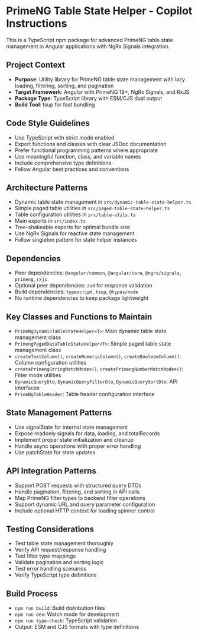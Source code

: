 <!-- Use this file to provide workspace-specific custom instructions to Copilot. For more details, visit https://code.visualstudio.com/docs/copilot/copilot-customization#_use-a-githubcopilotinstructionsmd-file -->

# PrimeNG Table State Helper - Copilot Instructions

This is a TypeScript npm package for advanced PrimeNG table state management in Angular applications with NgRx Signals integration.

## Project Context
- **Purpose**: Utility library for PrimeNG table state management with lazy loading, filtering, sorting, and pagination
- **Target Framework**: Angular with PrimeNG 19+, NgRx Signals, and RxJS
- **Package Type**: TypeScript library with ESM/CJS dual output
- **Build Tool**: tsup for fast bundling

## Code Style Guidelines
- Use TypeScript with strict mode enabled
- Export functions and classes with clear JSDoc documentation
- Prefer functional programming patterns where appropriate
- Use meaningful function, class, and variable names
- Include comprehensive type definitions
- Follow Angular best practices and conventions

## Architecture Patterns
- Dynamic table state management in `src/dynamic-table-state-helper.ts`
- Simple paged table utilities in `src/paged-table-state-helper.ts`
- Table configuration utilities in `src/table-utils.ts`
- Main exports in `src/index.ts`
- Tree-shakeable exports for optimal bundle size
- Use NgRx Signals for reactive state management
- Follow singleton pattern for state helper instances

## Dependencies
- Peer dependencies: `@angular/common`, `@angular/core`, `@ngrx/signals`, `primeng`, `rxjs`
- Optional peer dependencies: `zod` for response validation
- Build dependencies: `typescript`, `tsup`, `@types/node`
- No runtime dependencies to keep package lightweight

## Key Classes and Functions to Maintain
- `PrimeNgDynamicTableStateHelper<T>`: Main dynamic table state management class
- `PrimengPagedDataTableStateHelper<T>`: Simple paged table state management class
- `createTextColumn()`, `createNumericColumn()`, `createBooleanColumn()`: Column configuration utilities
- `createPrimengStringMatchModes()`, `createPrimengNumberMatchModes()`: Filter mode utilities
- `DynamicQueryDto`, `DynamicQueryFilterDto`, `DynamicQuerySortDto`: API interfaces
- `PrimeNgTableHeader`: Table header configuration interface

## State Management Patterns
- Use signalState for internal state management
- Expose readonly signals for data, loading, and totalRecords
- Implement proper state initialization and cleanup
- Handle async operations with proper error handling
- Use patchState for state updates

## API Integration Patterns
- Support POST requests with structured query DTOs
- Handle pagination, filtering, and sorting in API calls
- Map PrimeNG filter types to backend filter operations
- Support dynamic URL and query parameter configuration
- Include optional HTTP context for loading spinner control

## Testing Considerations
- Test table state management thoroughly
- Verify API request/response handling
- Test filter type mappings
- Validate pagination and sorting logic
- Test error handling scenarios
- Verify TypeScript type definitions

## Build Process
- `npm run build`: Build distribution files
- `npm run dev`: Watch mode for development
- `npm run type-check`: TypeScript validation
- Output: ESM and CJS formats with type definitions
